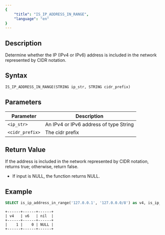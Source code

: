 ```yaml
---
{
    "title": "IS_IP_ADDRESS_IN_RANGE",
    "language": "en"
}
---
```


<!-- 
Licensed to the Apache Software Foundation (ASF) under one
or more contributor license agreements.  See the NOTICE file
distributed with this work for additional information
regarding copyright ownership.  The ASF licenses this file
to you under the Apache License, Version 2.0 (the
"License"); you may not use this file except in compliance
with the License.  You may obtain a copy of the License at
  http://www.apache.org/licenses/LICENSE-2.0
Unless required by applicable law or agreed to in writing,
software distributed under the License is distributed on an
"AS IS" BASIS, WITHOUT WARRANTIES OR CONDITIONS OF ANY
KIND, either express or implied.  See the License for the
specific language governing permissions and limitations
under the License.
-->


## Description
Determine whether the IP (IPv4 or IPv6) address is included in the network represented by CIDR notation.

## Syntax
```sql
IS_IP_ADDRESS_IN_RANGE(STRING ip_str, STRING cidr_prefix)
```

## Parameters
| Parameter | Description                                      |
|-----------|--------------------------------------------------|
| `<ip_str>`      | An IPv4 or IPv6 address of type String |
| `<cidr_prefix>`      | The cidr prefix |


## Return Value
If the address is included in the network represented by CIDR notation, returns true; otherwise, return false.
- If input is NULL, the function returns NULL.


## Example
```sql
SELECT is_ip_address_in_range('127.0.0.1', '127.0.0.0/8') as v4, is_ip_address_in_range('::ffff:192.168.0.1', '::ffff:192.168.0.4/128') as v6, is_ip_address_in_range('127.0.0.1', NULL) as nil;
```
```text
+------+------+------+
| v4   | v6   | nil  |
+------+------+------+
|    1 |    0 | NULL |
+------+------+------+
```
